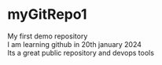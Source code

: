 # myGitRepo1
My first demo repository <br>
I am learning github in 20th january 2024 <br>
Its a great public repository and devops tools <br>

